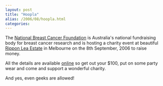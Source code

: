 ```yaml
---
layout: post
title: "Hoopla"
alias: /2006/08/hoopla.html
categories:
---
```

The [National Breast Cancer Foundation](http://www.ftbc.com.au) is Australia's national fundraising body for breast cancer research and is hosting a charity event at beautiful [Rippon Lea Estate](http://www.visitvictoria.com/displayObject.cfm/objectid.0000A743-6A62-1A0C-A18D80CF8F3CFE77/vvt.vhtml) in Melbourne on the 8th September, 2006 to raise money.

All the details are available [online](http://www.ftbc.com.au/doc/Hoopla2006_web.pdf) so get out your $100, put on some party wear and come and support a wonderful charity.

And yes, even geeks are allowed!
